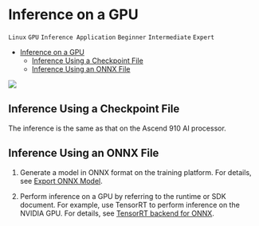 # Inference on a GPU

`Linux` `GPU` `Inference Application` `Beginner` `Intermediate` `Expert`

<!-- TOC -->

- [Inference on a GPU](#inference-on-a-gpu)
    - [Inference Using a Checkpoint File](#inference-using-a-checkpoint-file)
    - [Inference Using an ONNX File](#inference-using-an-onnx-file)

<!-- /TOC -->

<a href="https://gitee.com/mindspore/docs/blob/r1.3/docs/mindspore/programming_guide/source_en/multi_platform_inference_gpu.md" target="_blank"><img src="https://gitee.com/mindspore/docs/raw/r1.3/resource/_static/logo_source.png"></a>

## Inference Using a Checkpoint File

The inference is the same as that on the Ascend 910 AI processor.

## Inference Using an ONNX File

1. Generate a model in ONNX format on the training platform. For details, see [Export ONNX Model](https://www.mindspore.cn/docs/programming_guide/en/r1.3/save_model.html#export-onnx-model).

2. Perform inference on a GPU by referring to the runtime or SDK document. For example, use TensorRT to perform inference on the NVIDIA GPU. For details, see [TensorRT backend for ONNX](https://github.com/onnx/onnx-tensorrt).
